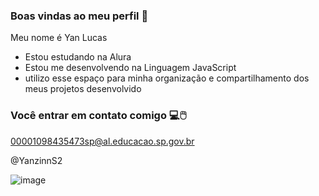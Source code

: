 ### Boas vindas ao meu perfil 💙

Meu nome é Yan Lucas 
 
- Estou estudando na Alura
- Estou me desenvolvendo na Linguagem JavaScript
- utilizo esse espaço para minha organização e compartilhamento dos meus projetos desenvolvido

### Você entrar em contato comigo 💻🖱️

00001098435473sp@al.educacao.sp.gov.br


@YanzinnS2

![image](https://github.com/YanLucas2d/YanLucas2d1/assets/168601784/5599d063-7c82-476f-8049-a1688b266f40)



